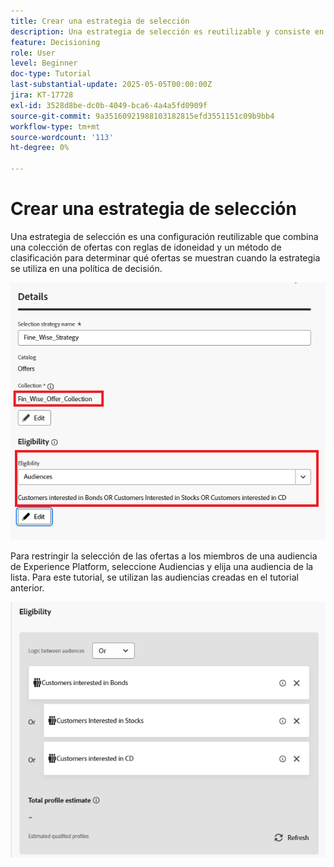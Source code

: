 ```yaml
---
title: Crear una estrategia de selección
description: Una estrategia de selección es reutilizable y consiste en una colección asociada con una restricción de elegibilidad y un método de clasificación para determinar las ofertas que se mostrarán cuando se seleccionen en una política de decisión.
feature: Decisioning
role: User
level: Beginner
doc-type: Tutorial
last-substantial-update: 2025-05-05T00:00:00Z
jira: KT-17728
exl-id: 3528d8be-dc0b-4049-bca6-4a4a5fd0909f
source-git-commit: 9a35160921988103182815efd3551151c09b9bb4
workflow-type: tm+mt
source-wordcount: '113'
ht-degree: 0%

---
```


# Crear una estrategia de selección

Una estrategia de selección es una configuración reutilizable que combina una colección de ofertas con reglas de idoneidad y un método de clasificación para determinar qué ofertas se muestran cuando la estrategia se utiliza en una política de decisión.

![estrategia de selección](assets/fine_wise_selection_strategy.png)

Para restringir la selección de las ofertas a los miembros de una audiencia de Experience Platform, seleccione Audiencias y elija una audiencia de la lista. Para este tutorial, se utilizan las audiencias creadas en el tutorial anterior.

![selección-estrategia-audiencias](assets/selection-strategy.png)
